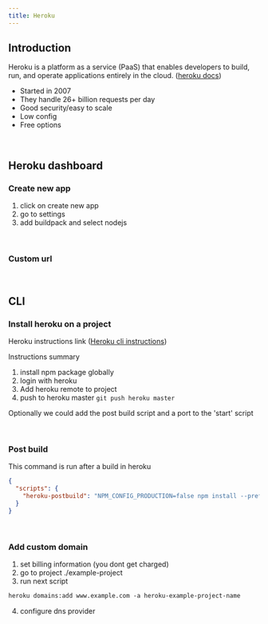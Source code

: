 ```yaml
---
title: Heroku
---
```



## Introduction

Heroku is a platform as a service (PaaS) that enables developers to build, run,
and operate applications entirely in the cloud. ([heroku docs](https://devcenter.heroku.com/categories/reference)) 

* Started in 2007
* They handle 26+ billion requests per day
* Good security/easy to scale
* Low config
* Free options

<br />

## Heroku dashboard

### Create new app

1. click on create new app
2. go to settings
3. add buildpack and select nodejs

<br />

### Custom url



<br />

## CLI


### Install heroku on a project

Heroku instructions link ([Heroku cli instructions](https://devcenter.heroku.com/articles/heroku-cli))

Instructions summary

1. install npm package globally 
2. login with heroku
3. Add heroku remote to project
4. push to heroku master `git push heroku master`

Optionally we could add the post build script and a port to the 'start' script

<br />

### Post build

This command is run after a build in heroku

```json
{
  "scripts": {
    "heroku-postbuild": "NPM_CONFIG_PRODUCTION=false npm install --prefix client && npm run build --prefix client"
  }
}
```

<br />

### Add custom domain

1. set billing information (you dont get charged)
2. go to project ./example-project
3. run next script


```html
heroku domains:add www.example.com -a heroku-example-project-name
```

4. configure dns provider
